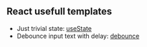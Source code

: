 ## React usefull templates

- Just trivial state: [useState](https://star-over.github.io/react-usefull/src/useState/)
- Debounce input text with delay: [debounce](https://star-over.github.io/react-usefull/src/useState/)
